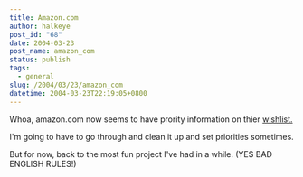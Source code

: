 ```yaml
---
title: Amazon.com
author: halkeye
post_id: "68"
date: 2004-03-23
post_name: amazon_com
status: publish
tags:
  - general
slug: /2004/03/23/amazon_com
datetime: 2004-03-23T22:19:05+0800
---
```


Whoa, amazon.com now seems to have prority information on thier [wishlist.](https://www.amazon.com/exec/obidos/wishlist/1B5Y9DCHJ489H/107-8946767-3520531)  

I'm going to have to go through and clean it up and set priorities sometimes.

  

But for now, back to the most fun project I've had in a while. (YES BAD ENGLISH RULES!)